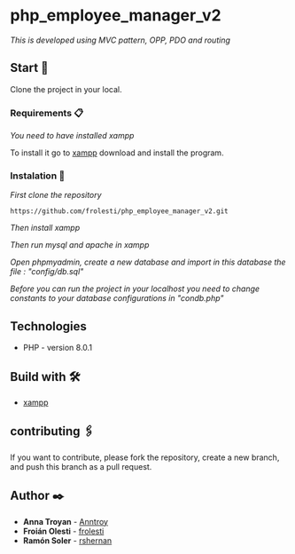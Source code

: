 # php_employee_manager_v2
_This is developed using MVC pattern, OPP, PDO and routing_

## Start 🚀

Clone the project in your local.

### Requirements 📋

_You need to have installed xampp_

To install it go to [xampp](https://www.apachefriends.org/es/index.html) download and install the program.

### Instalation 🔧


_First clone the repository_

```
https://github.com/frolesti/php_employee_manager_v2.git
```
_Then install xampp_

_Then run mysql and apache in xampp_

_Open phpmyadmin, create a new database and import in this database the file : "config/db.sql"_

_Before you can run the project in your localhost you need to change constants to your database configurations in "condb.php"_

## Technologies
* PHP - version 8.0.1

## Build with 🛠️

* [xampp](https://www.apachefriends.org/es/index.html)

## contributing 🖇️

If you want to contribute, please fork the repository, create a new branch, and push this branch as a pull request.

## Author ✒️

* **Anna Troyan** - [Anntroy](https://github.com/Anntroy)
* **Froián Olesti** - [frolesti](https://github.com/frolesti)
* **Ramón Soler** - [rshernan](https://github.com/rshernan)